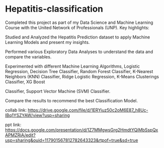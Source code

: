 # Hepatitis-classification

Completed this project as part of my Data Science and Machine Learning Course with the United Network of Professionals (UNP). Key highlights:

Studied and Analyzed the Hepatitis Prediction dataset to apply Machine Learning Models and present my insights.

Performed various Exploratory Data Analyses to understand the data and compare the variables.

Experimented with different Machine Learning Algorithms, Logistic Regression, Decision Tree Classifier, Random Forest Classifier, K-Nearest Neighbors (KNN) Classifier, Ridge Logistic Regression, K-Means Clusterings Classifier, XG Boost 

Classifier, Support Vector Machine (SVM) Classifier.

Compare the results to recommend the best Classification Model.

collab link: https://drive.google.com/file/d/1ERYiuz50c2oM6E87_h8Uc-IBq1YSZYAW/view?usp=sharing

ppt link: https://docs.google.com/presentation/d/1Z7MMgwsGrg2HmdtYQiMbSspQxAPMZRiA/edit?usp=sharing&ouid=117901567812782643323&rtpof=true&sd=true
